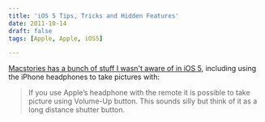 ```yaml
---
title: 'iOS 5 Tips, Tricks and Hidden Features'
date: 2011-10-14
draft: false
tags: [Apple, Apple, iOS5]

---
```


[Macstories has a bunch of stuff I wasn't aware of in iOS 5](http://www.macstories.net/tutorials/ios-5-tips-tricks-hidden-features/), including using the iPhone headphones to take pictures with:

> If you use Apple’s headphone with the remote it is possible to take picture using Volume-Up button. This sounds silly but think of it as a long distance shutter button.